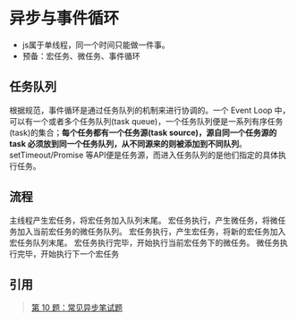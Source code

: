 # 异步与事件循环

 * js属于单线程，同一个时间只能做一件事。
 * 预备：宏任务、微任务、事件循环

## 任务队列

根据规范，事件循环是通过任务队列的机制来进行协调的。一个 Event Loop 中，可以有一个或者多个任务队列(task queue)，一个任务队列便是一系列有序任务(task)的集合；**每个任务都有一个任务源(task source)，源自同一个任务源的 task 必须放到同一个任务队列，从不同源来的则被添加到不同队列**。 setTimeout/Promise 等API便是任务源，而进入任务队列的是他们指定的具体执行任务。



## 流程

主线程产生宏任务，将宏任务加入队列末尾。
宏任务执行，产生微任务，将微任务加入当前宏任务的微任务队列。
宏任务执行，产生宏任务，将新的宏任务加入宏任务队列末尾。
宏任务执行完毕，开始执行当前宏任务下的微任务。
微任务执行完毕，开始执行下一个宏任务

## 引用

>   [第 10 题：常见异步笔试题](https://github.com/Advanced-Frontend/Daily-Interview-Question/issues/7)